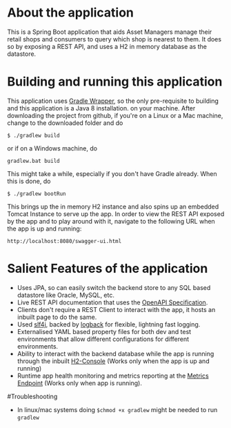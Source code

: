 # About the application
This is a Spring Boot application that aids Asset Managers manage their retail shops and consumers to query which shop
is nearest to them. It does so by exposing a REST API, and uses a H2 in memory database as the datastore.

# Building and running this application
This application uses [Gradle Wrapper](https://docs.gradle.org/current/userguide/gradle_wrapper.html), so the only pre-requisite to building and this application is a Java 8 installation.
 on your machine.
 After downloading the project from github, if you're on a Linux or a Mac machine, change to the downloaded folder and do
 ```
 $ ./gradlew build
 ```
 or if on a Windows machine, do
 ```
 gradlew.bat build
 ```
 This might take a while, especially if you don't have Gradle already. When this is done, do
 ```
 $ ./gradlew bootRun
 ```
 This brings up the in memory H2 instance and also spins up an embedded Tomcat Instance to serve up the app.
 In order to view the REST API exposed by the app and to play around with it, navigate to the following URL when the app is up and running:
 ```
 http://localhost:8080/swagger-ui.html
 ```
 # Salient Features of the application
 * Uses JPA, so can easily switch the backend store to any SQL based datastore like Oracle, MySQL, etc.
 * Live REST API documentation that uses the [OpenAPI Specification](https://github.com/OAI/OpenAPI-Specification).
 * Clients don't require a REST Client to interact with the app, it hosts an inbuilt page to do the same.
 * Used [slf4j](https://www.slf4j.org), backed by [logback](https://logback.qos.ch) for flexible, lightning fast logging.
 * Externalised YAML based property files for both dev and test environments that allow different configurations for different environments.
 * Ability to interact with the backend database while the app is running through the inbuilt [H2-Console](http://localhost:8080/h2-console) (Works only when the app is up and running)
 * Runtime app health monitoring and metrics reporting at the [Metrics Endpoint](http://localhost:8080/metrics) (Works only when app is running).
 
 #Troubleshooting
 * In linux/mac systems doing `$chmod +x gradlew` might be needed to run `gradlew`
